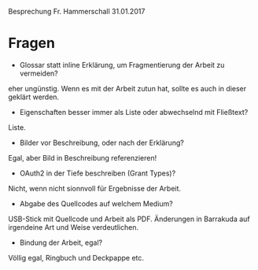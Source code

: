 Besprechung Fr. Hammerschall 31.01.2017

# Fragen

* Glossar statt inline Erklärung, um Fragmentierung der Arbeit zu vermeiden?

eher ungünstig. Wenn es mit der Arbeit zutun hat, sollte es auch in dieser geklärt werden.

* Eigenschaften besser immer als Liste oder abwechselnd mit Fließtext?

Liste.

* Bilder vor Beschreibung, oder nach der Erklärung?

Egal, aber Bild in Beschreibung referenzieren!

* OAuth2 in der Tiefe beschreiben (Grant Types)?

Nicht, wenn nicht sionnvoll für Ergebnisse der Arbeit.

* Abgabe des Quellcodes auf welchem Medium?

USB-Stick mit Quellcode und Arbeit als PDF. Änderungen in Barrakuda auf irgendeine Art und Weise verdeutlichen.

* Bindung der Arbeit, egal?

Völlig egal, Ringbuch und Deckpappe etc.